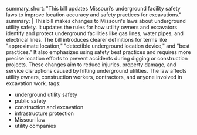 summary_short: "This bill updates Missouri’s underground facility safety laws to improve location accuracy and safety practices for excavations."
summary: |
  This bill makes changes to Missouri's laws about underground utility safety. It updates the rules for how utility owners and excavators identify and protect underground facilities like gas lines, water pipes, and electrical lines. The bill introduces clearer definitions for terms like "approximate location," "detectible underground location device," and "best practices." It also emphasizes using safety best practices and requires more precise location efforts to prevent accidents during digging or construction projects. These changes aim to reduce injuries, property damage, and service disruptions caused by hitting underground utilities. The law affects utility owners, construction workers, contractors, and anyone involved in excavation work.
tags:
  - underground utility safety
  - public safety
  - construction and excavation
  - infrastructure protection
  - Missouri law
  - utility companies
